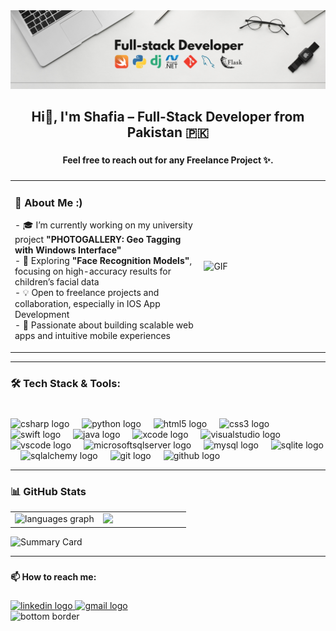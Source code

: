 <img src="https://github.com/shafiamanzoor762/shafiamanzoor762/blob/main/banner.png" alt="banner">

<h2 align="center">Hi👋, I'm Shafia – Full-Stack Developer from Pakistan 🇵🇰</h2>

###

<h4 align="center">Feel free to reach out for any Freelance Project ✨.</h4>

###

<table>
  <tr>
    <td valign="top" width="60%">
      <h3>💼 About Me :)</h3>
      <p align="left">
        - 🎓 I’m currently working on my university project <strong>"PHOTOGALLERY: Geo Tagging with Windows Interface"</strong><br>
        - 🔭 Exploring <strong>"Face Recognition Models"</strong>, focusing on high-accuracy results for children’s facial data<br>
        - 💡 Open to freelance projects and collaboration, especially in IOS App Development<br>
        - 🚀 Passionate about building scalable web apps and intuitive mobile experiences
      </p>
    </td>
    <td width="40%">
      <img src="https://github.com/shafiamanzoor762/shafiamanzoor762/blob/main/about.gif" alt="GIF">
    </td>
  </tr>
</table>


---

###

### 🛠️ Tech Stack & Tools:

###

<br clear="both">

<div align="left">
  <img src="https://cdn.jsdelivr.net/gh/devicons/devicon/icons/csharp/csharp-original.svg" height="50" alt="csharp logo"  />
  <img width="12" />
  <img src="https://cdn.jsdelivr.net/gh/devicons/devicon/icons/python/python-original.svg" height="50" alt="python logo"  />
  <img width="12" />
  <img src="https://cdn.jsdelivr.net/gh/devicons/devicon/icons/html5/html5-original.svg" height="50" alt="html5 logo"  />
  <img width="12" />
  <img src="https://cdn.jsdelivr.net/gh/devicons/devicon/icons/css3/css3-original.svg" height="50" alt="css3 logo"  />
  <img width="12" />
  <img src="https://cdn.jsdelivr.net/gh/devicons/devicon/icons/swift/swift-original.svg" height="50" alt="swift logo"  />
  <img width="12" />
  <img src="https://cdn.jsdelivr.net/gh/devicons/devicon/icons/java/java-original.svg" height="50" alt="java logo"  />
  <img width="12" />
  <img src="https://cdn.jsdelivr.net/gh/devicons/devicon/icons/xcode/xcode-original.svg" height="50" alt="xcode logo"  />
  <img width="12" />
  <img src="https://cdn.jsdelivr.net/gh/devicons/devicon/icons/visualstudio/visualstudio-plain.svg" height="50" alt="visualstudio logo"  />
  <img width="12" />
  <img src="https://cdn.jsdelivr.net/gh/devicons/devicon/icons/vscode/vscode-original.svg" height="50" alt="vscode logo"  />
  <img width="12" />
  <img src="https://cdn.jsdelivr.net/gh/devicons/devicon/icons/microsoftsqlserver/microsoftsqlserver-plain.svg" height="50" alt="microsoftsqlserver logo"  />
  <img width="12" />
  <img src="https://cdn.jsdelivr.net/gh/devicons/devicon/icons/mysql/mysql-original.svg" height="50" alt="mysql logo"  />
  <img width="12" />
  <img src="https://cdn.jsdelivr.net/gh/devicons/devicon/icons/sqlite/sqlite-original.svg" height="50" alt="sqlite logo"  />
  <img width="12" />
  <img src="https://cdn.jsdelivr.net/gh/devicons/devicon/icons/sqlalchemy/sqlalchemy-original.svg" height="50" alt="sqlalchemy logo"  />
  <img width="12" />
  <img src="https://cdn.jsdelivr.net/gh/devicons/devicon/icons/git/git-original.svg" height="50" alt="git logo"  />
  <img width="12" />
  <img src="https://cdn.jsdelivr.net/gh/devicons/devicon/icons/github/github-original.svg" height="50" alt="github logo"  />
</div>

---

### 📊 GitHub Stats

<table>
  <tr>
    <td valign="top" width="50%">
        <img src="https://github-readme-stats.vercel.app/api/top-langs?username=shafiamanzoor762&locale=en&hide_title=false&layout=compact&card_width=320&langs_count=5&theme=aura&hide_border=false&order=2" alt="languages graph" height="150"/>
    </td>
    <td width="50%">
      <img src="https://streak-stats.demolab.com/?user=shafiamanzoor762&theme=ocean-dark" height="150"/>

  </td>
  </tr>
</table>

<img src="http://github-profile-summary-cards.vercel.app/api/cards/profile-details?username=shafiamanzoor762&theme=aura" alt="Summary Card" />

---

###

<h4 align="left">📫 How to reach me:</h4>

###

<div align="left">
  <a href="https://www.linkedin.com/in/shafia-manzoor-0b9596272/" target="_blank">
    <img src="https://img.shields.io/static/v1?message=LinkedIn&logo=linkedin&label=&color=0077B5&logoColor=white&labelColor=&style=flat" height="40" alt="linkedin logo"  />
  </a>
  <a href="https://mail.google.com/mail/?view=cm&fs=1&to=shafiamanzoor762@gmail.com" target="_blank">
    <img src="https://img.shields.io/static/v1?message=Gmail&logo=gmail&label=&color=D14836&logoColor=white&labelColor=&style=flat" height="40" alt="gmail logo"  />
  </a>
</div>

<img src="https://github.com/shafiamanzoor762/shafiamanzoor762/blob/main/bottom-border.gif" alt="bottom border">
